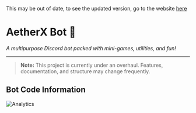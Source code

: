 This may be out of date, to see the updated version, go to the website [here](https://aetherx-discord-bot.github.io/web/)

# AetherX Bot 🤖  
*A multipurpose Discord bot packed with mini-games, utilities, and fun!*

---

> **Note:** This project is currently under an overhaul. Features, documentation, and structure may change frequently.

## Bot Code Information
![Analytics](https://repobeats.axiom.co/api/embed/30ea3e4e18bb961e59d4b35e9aee27d17e5505d5.svg "Repobeats analytics image")
